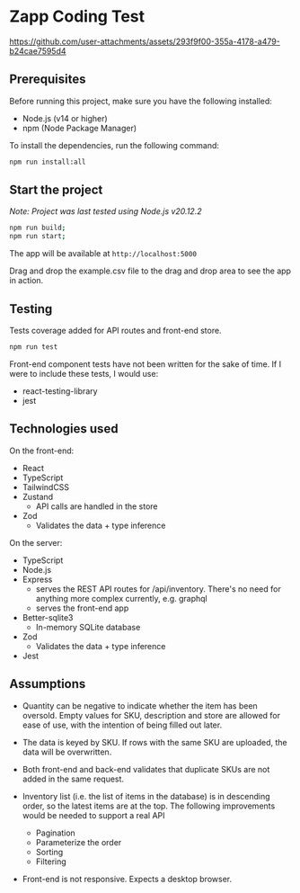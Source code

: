 # Zapp Coding Test

https://github.com/user-attachments/assets/293f9f00-355a-4178-a479-b24cae7595d4

## Prerequisites

Before running this project, make sure you have the following installed:
- Node.js (v14 or higher)
- npm (Node Package Manager)

To install the dependencies, run the following command:

```bash
npm run install:all
```

## Start the project

_Note: Project was last tested using Node.js v20.12.2_

```bash
npm run build;
npm run start;
```

The app will be available at `http://localhost:5000`

Drag and drop the example.csv file to the drag and drop area to see the app in action.

## Testing
Tests coverage added for API routes and front-end store.

```bash
npm run test
```

Front-end component tests have not been written for the sake of time. If I were to include these tests, I would use:
- react-testing-library
- jest

## Technologies used

On the front-end:
- React
- TypeScript
- TailwindCSS
- Zustand
  - API calls are handled in the store
- Zod
  - Validates the data + type inference

On the server:
- TypeScript
- Node.js
- Express
  - serves the REST API routes for /api/inventory. There's no need for anything more complex currently, e.g. graphql
  - serves the front-end app
- Better-sqlite3
  - In-memory SQLite database
- Zod
  - Validates the data + type inference
- Jest

## Assumptions
- Quantity can be negative to indicate whether the item has been oversold. Empty values for SKU, description and store are allowed for ease of use, with the intention of being filled out later.
- The data is keyed by SKU. If rows with the same SKU are uploaded, the data will be overwritten.
- Both front-end and back-end validates that duplicate SKUs are not added in the same request.

- Inventory list (i.e. the list of items in the database) is in descending order, so the latest items are at the top. The following improvements would be needed to support a real API
    - Pagination
    - Parameterize the order
    - Sorting
    - Filtering

- Front-end is not responsive. Expects a desktop browser.

